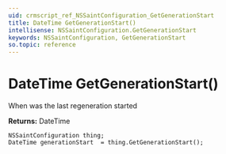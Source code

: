 ```yaml
---
uid: crmscript_ref_NSSaintConfiguration_GetGenerationStart
title: DateTime GetGenerationStart()
intellisense: NSSaintConfiguration.GetGenerationStart
keywords: NSSaintConfiguration, GetGenerationStart
so.topic: reference
---
```


# DateTime GetGenerationStart()

When was the last regeneration started

**Returns:** DateTime

```crmscript
NSSaintConfiguration thing;
DateTime generationStart  = thing.GetGenerationStart();
```

